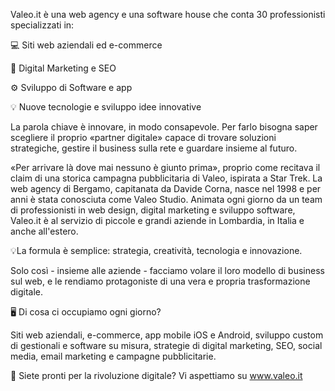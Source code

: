 Valeo.it è una web agency e una software house che conta 30 professionisti specializzati in:

💻 Siti web aziendali ed e-commerce

🎯 Digital Marketing e SEO

⚙️ Sviluppo di Software e app

💡 Nuove tecnologie e sviluppo idee innovative

La parola chiave è innovare, in modo consapevole. Per farlo bisogna saper scegliere il proprio «partner digitale» capace di trovare soluzioni strategiche, gestire il business sulla rete e guardare insieme al futuro. 

«Per arrivare là dove mai nessuno è giunto prima», proprio come recitava il claim di una storica campagna pubblicitaria di Valeo, ispirata a Star Trek. La web agency di Bergamo, capitanata da Davide Corna, nasce nel 1998 e per anni è stata conosciuta come Valeo Studio. Animata ogni giorno da un team di professionisti in web design, digital marketing e sviluppo software, Valeo.it è al servizio di piccole e grandi aziende in Lombardia, in Italia e anche all'estero.

💡La formula è semplice: strategia, creatività, tecnologia e innovazione. 

Solo così - insieme alle aziende - facciamo volare il loro modello di business sul web, e le rendiamo protagoniste di una vera e propria trasformazione digitale.

🖥 Di cosa ci occupiamo ogni giorno?

Siti web aziendali, e-commerce, app mobile iOS e Android, sviluppo custom di gestionali e software su misura, strategie di digital marketing, SEO, social media, email marketing e campagne pubblicitarie.

🚀 Siete pronti per la rivoluzione digitale? Vi aspettiamo su www.valeo.it
